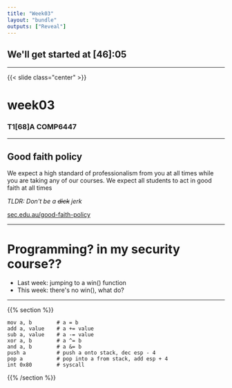 ```yaml
---
title: "Week03"
layout: "bundle"
outputs: ["Reveal"]
---
```


## We'll get started at [46]:05

---

{{< slide class="center" >}}
# week03
### T1[68]A COMP6447 

---

## Good faith policy

We expect a high standard of professionalism from you at all times while you are taking any of our courses. We expect all students to act in good faith at all times

*TLDR: Don't be a ~~dick~~ jerk*

[sec.edu.au/good-faith-policy](https://sec.edu.au/good-faith-policy)

---

# Programming? in my security course??
* Last week: jumping to a win() function
* This week: there's no win(), what do?

---

{{% section %}}

```
mov a, b        # a = b
add a, value    # a += value
sub a, value    # a -= value
xor a, b        # a ^= b
and a, b        # a &= b
push a          # push a onto stack, dec esp - 4
pop a           # pop into a from stack, add esp + 4
int 0x80        # syscall
```

{{% /section %}}